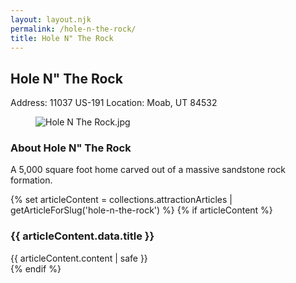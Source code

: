 ```yaml
---
layout: layout.njk
permalink: /hole-n-the-rock/
title: Hole N" The Rock
---
```


<article class="attraction-detail container">
  <h2>Hole N" The Rock</h2>
  <div class="attraction-meta">
    <span class="address">Address: 11037 US-191</span>
    <span class="location">Location: Moab, UT 84532</span>
  </div>
  <figure class="attraction-image">
    <img src="https://upload.wikimedia.org/wikipedia/commons/5/5a/Hole_N_The_Rock.jpg?v=1743964413068" alt="Hole N The Rock.jpg" loading="lazy">
  </figure>
  <div class="attraction-description">
    <h3>About Hole N" The Rock</h3>
    <p>A 5,000 square foot home carved out of a massive sandstone rock formation.</p>
  </div>
  
  {% set articleContent = collections.attractionArticles | getArticleForSlug('hole-n-the-rock') %}
  {% if articleContent %}
  <div class="attraction-article">
    <h3>{{ articleContent.data.title }}</h3>
    <div class="article-content">
      {{ articleContent.content | safe }}
    </div>
  </div>
  {% endif %}
  
  
</article>